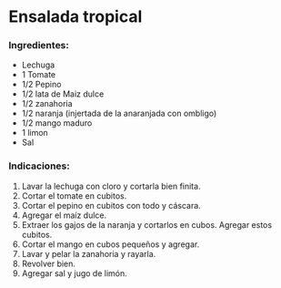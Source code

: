 # Ensalada tropical

### Ingredientes:

- Lechuga
- 1 Tomate
- 1/2 Pepino
- 1/2 lata de Maiz dulce
- 1/2 zanahoria
- 1/2 naranja (injertada de la anaranjada con ombligo)
- 1/2 mango maduro
- 1 limon
- Sal

### Indicaciones:

1. Lavar la lechuga  con cloro y cortarla bien finita.
2. Cortar el tomate en cubitos.
3. Cortar el pepino en cubitos con todo y cáscara.
4. Agregar el maíz dulce.
5. Extraer los gajos de la naranja y cortarlos en cubos. Agregar estos cubitos.
6. Cortar el mango en cubos pequeños y agregar.
7. Lavar y pelar la zanahoria y rayarla.
8. Revolver bien.
9. Agregar sal y jugo de limón.